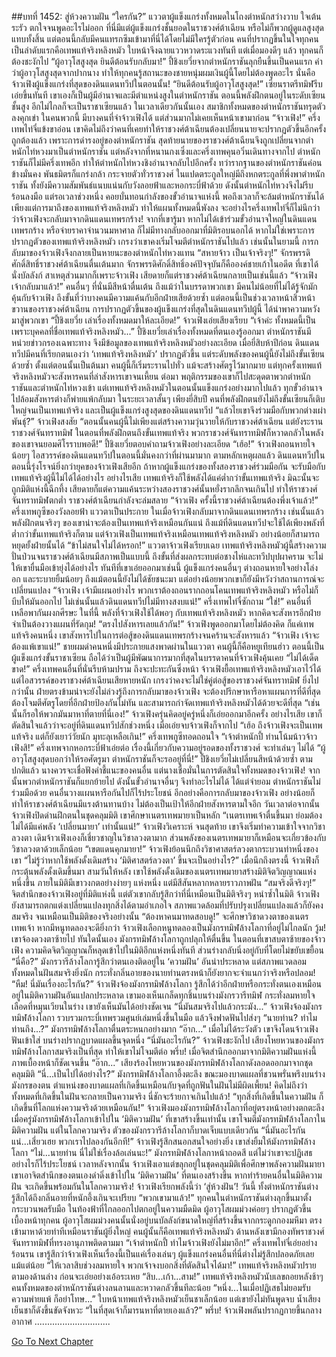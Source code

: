 ##บทที่ 1452: สู่ห้วงความฝัน
“ใครกัน?”
แววตาผู้แข็งแกร่งทั้งหมดในโถงตำหนักสว่างวาบ ใจเต้นระรัว ตกใจจนพูดอะไรไม่ออก
ที่นี่มีแต่ผู้แข็งแกร่งชั้นยอดในราชวงศ์ต้าเฉียน หรือไม่ก็พวกผู้ดูแลสูงสุดแทบทั้งสิ้น
แต่ตอนนี้กลับมีคนแทรกซึมเข้ามาที่นี่ได้โดยไม่มีใครรู้ตัวก่อน
คนที่ปรากฏขึ้นในใจทุกคนเป็นลำดับแรกคือเทพแท้จริงหลิงหมัว ใบหน้าจึงฉายแววหวาดระแวงทันที
แต่เมื่อมองดีๆ แล้ว ทุกคนก็ต้องชะงักไป
“ผู้อาวุโสสูงสุด ยินดีต้อนรับกลับมา!”
ปี้ชิงเยวี่ยจากตำหนักราชันลุกยืนขึ้นเป็นคนแรก
คำว่าผู้อาวุโสสูงสุดจากปากนาง ทำให้ทุกคนรู้สถานะของชายหนุ่มผมเงินผู้นี้โดยไม่ต้องพูดอะไร นั่นคือจ้าวเฟิงผู้แข็งแกร่งที่สุดของดินแดนทวีปในตอนนั้น!
“ยินดีต้อนรับผู้อาวุโสสูงสุด!”
เซียนราตรีทมิฬรีบเอ่ยขึ้นทันที
เขาเองก็เป็นผู้มีอำนาจและมีตำแหน่งสูงในตำหนักราชัน ตอนนี้พลังฝึกตนอยู่ในระดับเซียนชั้นสูง อีกไม่ไกลก็จะเป็นราชาเซียนแล้ว
ในเวลาเดียวกันนั้นเอง สมาชิกทั้งหมดของตำหนักราชันทรุดตัวลงคุกเข่า
ในคนพวกนี้ มีบางคนที่จำจ้าวเฟิงได้ แต่ส่วนมากไม่เคยเห็นหน้าเขามาก่อน
“จ้าวเฟิง!”
ครึ่งเทพไท่จี๋แข้งขาอ่อน
เขาคิดไม่ถึงว่าคนที่เคยทำให้ราชวงศ์ต้าเฉียนต้องเปลี่ยนนายจะปรากฏตัวขึ้นอีกครั้ง
ถูกต้องแล้ว เพราะการดำรงอยู่ของตำหนักราชัน สุดท้ายนายของราชวงศ์ต้าเฉียนจึงถูกเปลี่ยนจากตำหนักไท่หวงมาเป็นตำหนักราชัน
แต่หลังจากที่หนานกงเซิ่งและครึ่งเทพคุนอวิ๋นเดินทางจากไป ตำหนักราชันก็ไม่มีครึ่งเทพอีก ทำให้ตำหนักไท่หวงชิงอำนาจกลับไปอีกครั้ง
ทว่ารากฐานของตำหนักราชันค่อนข้างมั่นคง พันธมิตรก็แกร่งกล้า กระจายตัวทั่วราชวงศ์ ในแปดตระกูลใหญ่มีถึงหกตระกูลที่พึ่งพาตำหนักราชัน ทั้งยังมีความสัมพันธ์แนบแน่นกับวังลอยฟ้าและหอกระบี่ฟ้าด้วย
ดังนั้นตำหนักไท่หวงจึงไม่รีบร้อนลงมือ แต่รอเวลาช่วงหนึ่ง คอยบั่นทอนกำลังของขั้วอำนาจแห่งนี้ พอถึงเวลาก็จะล้มตำหนักราชันได้
เพียงแต่การมาถึงของเทพแท้จริงหลิงหมัว ทำให้แผนทั้งหมดนี้พังลง
จะอย่างไรครึ่งเทพไท่จี๋ก็ไม่นึกว่าว่าจ้าวเฟิงจะกลับมาจากดินแดนเทพรกร้าง!
จากที่เขารู้มา หากไม่ได้เข้าร่วมขั้วอำนาจใหญ่ในดินแดนเทพรกร้าง หรือจ่ายราคาจำนวนมหาศาล ก็ไม่มีทางกลับออกมาที่มิติรอบนอกได้
หากไม่ใช่เพราะการปรากฏตัวของเทพแท้จริงหลิงหมัว เกรงว่าเขาคงเริ่มโจมตีตำหนักราชันไปแล้ว
เช่นนั้นในยามนี้ การกลับมาของจ้าวเฟิงจึงกลายเป็นหายนะของตำหนักไท่หวงแทน
“สหายจ้าว เป็นเจ้าจริงๆ!”
จักรพรรดิศักดิ์สิทธิ์ราชวงศ์ต้าเฉียนตื่นเต้นมาก
จักรพรรดิศักดิ์สิทธิ์องค์ปัจจุบันก็คือองค์ชายเก้าในอดีต
ที่เขาได้นั่งบัลลังก์ สาเหตุส่วนมากก็เพราะจ้าวเฟิง
เสียดายก็แต่ราชวงศ์ต้าเฉียนกลายเป็นเช่นนี้แล้ว
“จ้าวเฟิง เจ้ากลับมาแล้ว!”
คนอื่นๆ ที่นั่นมีสีหน้าตื่นเต้น
ถึงแม้ว่าในบรรดาพวกเขา มีคนไม่น้อยที่ไม่ได้รู้จักมักคุ้นกับจ้าวเฟิง ถึงขั้นที่ว่าบางคนมีความแค้นกับอีกฝ่ายเสียด้วยซ้ำ
แต่ตอนนี้เป็นช่วงเวลาหน้าสิ่วหน้าขวานของราชวงศ์ต้าเฉียน
การปรากฏตัวขึ้นของผู้แข็งแกร่งที่สุดในดินแดนทวีปผู้นี้ ได้นำพาความหวังมาสู่พวกเขา
“ปี้ชิงเยวี่ย เล่าเรื่องทั้งหมดมาให้ละเอียด!”
จ้าวเฟิงเอ่ยเสียงเรียบ
“เจ้าค่ะ ทั้งหมดนี้เป็นเพราะบุคคลที่ชื่อเทพแท้จริงหลิงหมัว...”
ปี้ชิงเยวี่ยเล่าเรื่องทั้งหมดที่ตนเองรู้ออกมา
ตำหนักราชันมีหน่วยข่าวกรองเฉพาะทาง จึงมีข้อมูลของเทพแท้จริงหลิงหมัวอย่างละเอียด
เมื่อยี่สิบห้าปีก่อน ดินแดนทวีปมีคนที่เรียกตนเองว่า ‘เทพแท้จริงหลิงหมัว’ ปรากฏตัวขึ้น แต่ระดับพลังของคนผู้นี้ยังไม่ถึงขั้นเซียนด้วยซ้ำ
ตั้งแต่ตอนนั้นเป็นต้นมา คนผู้นี้ก็เริ่มระรานไปทั่ว แม้จะสร้างศัตรูไว้มากมาย แต่ทุกครั้งเทพแท้จริงหลิงหมัวจะสังหารคนที่ล่าสังหารเขาจนเหี้ยน
ต่อมา พฤติกรรมของเขาก็ไปสะดุดตาพวกตำหนักราชันและตำหนักไท่หวงเข้า
แต่เทพแท้จริงหลิงหมัวในตอนนั้นแข็งแกร่งอย่างมากไปแล้ว ทุกขั้วอำนาจไปล้อมสังหารต่างก็พ่ายแพ้กลับมา
ในระยะเวลาสั้นๆ เพียงยี่สิบปี คนที่พลังฝึกตนยังไม่ถึงขั้นเซียนก็เติบใหญ่จนเป็นเทพแท้จริง และเป็นผู้แข็งแกร่งสูงสุดของดินแดนทวีป
“แล้วไยเขาจึงร่วมมือกับพวกต่างเผ่าพันธุ์?”
จ้าวเฟิงสงสัย
“ตอนนั้นคนผู้นี้ไม่เพียงแต่สร้างความวุ่นวายให้กับราชวงศ์ต้าเฉียน แต่ยังระรานราชวงศ์จันทราทมิฬ ในตอนที่พลังฝึกตนถึงขั้นเทพแท้จริง พวกราชวงศ์จันทราทมิฬก็หวาดกลัวในพลังของเขาจนยอมศิโรราบพอดี!”
ปี้ชิงเยวี่ยตอบคำถามจ้าวเฟิงอย่างละเอียด
“เฮ้อ!”
จ้าวเฟิงถอนหายใจน้อยๆ
ไอสวรรค์ของดินแดนทวีปในตอนนี้มั่นคงกว่าที่ผ่านมามาก
ตามหลักเหตุผลแล้ว ดินแดนทวีปในตอนนี้รุ่งโรจน์ยิ่งกว่ายุคของจ้าวเฟิงเสียอีก
ถ้าหากผู้แข็งแกร่งของทั้งสองราชวงศ์ร่วมมือกัน จะรับมือกับเทพแท้จริงผู้นี้ไม่ได้ได้อย่างไร
อย่างไรเสีย เทพแท้จริงก็ใช้พลังได้แค่ต่ำกว่าขั้นเทพแท้จริง มิฉะนั้นจะถูกมิติแห่งนี้ฉีกทึ้ง
เสียดายก็แต่ความแค้นระหว่างสองราชวงศ์นั้นหยั่งรากลึกจนเกินไป
ทำให้ราชวงศ์จันทราทมิฬตกต่ำ ราชวงศ์ต้าเฉียนกำลังจะล่มสลาย
“จ้าวเฟิง ครั้งนี้ราชวงศ์ต้าเฉียนต้องพึ่งเจ้าแล้ว!”
ครึ่งเทพกูซีของวังลอยฟ้า แววตาเป็นประกาย
ในเมื่อจ้าวเฟิงกลับมาจากดินแดนเทพรกร้าง เช่นนั้นแล้วพลังฝึกตนจริงๆ ของเขาน่าจะต้องเป็นเทพแท้จริงเหมือนกันแน่
ถึงแม้ที่ดินแดนทวีปจะใช้ได้เพียงพลังที่ต่ำกว่าขั้นเทพแท้จริงก็ตาม
แต่จ้าวเฟิงเป็นเทพแท้จริงเหมือนเทพแท้จริงหลิงหมัว อย่างน้อยก็สามารถหยุดยั้งฝ่ายนั้นได้
“ข้าไม่สนใจไม่ได้หรอก!”
แววตาจ้าวเฟิงเรียบเฉย
เทพแท้จริงหลิงหมัวผู้นี้สร้างความปั่นป่วนจนราชวงศ์ต้าเฉียนมีสภาพเป็นแบบนี้ ถึงขั้นที่ส่งผลกระทบต่อชางไห่และทวีปบุปผาคราม จะไม่ให้เขายื่นมือเข้ายุ่งได้อย่างไร
ทันทีที่เขาเอ่ยออกมาเช่นนี้ ผู้แข็งแกร่งคนอื่นๆ ต่างถอนหายใจอย่างโล่งอก และระบายยิ้มน้อยๆ
ถึงแม้ตอนนี้ยังไม่ได้ชัยชนะมา แต่อย่างน้อยพวกเขาก็ยังมีหวังว่าสถานการณ์จะเปลี่ยนแปลง
“จ้าวเฟิง เจ้ามีแผนอย่างไร พวกเราต้องถอนรากถอนโคนเทพแท้จริงหลิงหมัว หรือไม่ก็บีบให้มันออกไป ไม่เช่นนั้นแล้วดินแดนทวีปไม่มีทางสงบแน่!”
ครึ่งเทพไท่จี๋ซักถาม
“ใช่!”
คนอื่นที่เหลือพากันผงกศีรษะ
ในที่นี้ พลังที่จ้าวเฟิงใช้ได้พอๆ กับเทพแท้จริงหลิงหมัว หากคิดจะสังหารอีกฝ่าย จำเป็นต้องวางแผนที่รัดกุม!
“ตรงไปสังหารเลยแล้วกัน!”
จ้าวเฟิงพูดออกมาโดยไม่ต้องคิด
ก็แค่เทพแท้จริงคนหนึ่ง เขาสังหารไปในการต่อสู้ของดินแดนเทพรกร้างจนคร้านจะสังหารแล้ว
“จ้าวเฟิง เจ้าจะต้องแพ้เขาแน่!”
ชายผมดำคนหนึ่งมีประกายแสงพาดผ่านในแววตา
คนผู้นี้ก็คือหยูเทียนฮ่าว ตอนนี้เป็นผู้แข็งแกร่งขั้นราชาเซียน ถือได้ว่าเป็นผู้มีพัฒนาการมากที่สุดในบรรดาคนที่จ้าวเฟิงคุ้นเคย
“ไม่ได้เด็ดขาด!”
ครึ่งเทพคนอื่นที่นั่นรีบห้ามปราม
ถึงจะปะทะกันซึ่งหน้า จ้าวเฟิงยื้อเทพแท้จริงหลิงหมัวเอาไว้ได้ แต่ไอสวรรค์ของราชวงศ์ต้าเฉียนเสียหายหนัก เกรงว่าคงจะไม่ใช่คู่ต่อสู้ของราชวงศ์จันทราทมิฬ
ยิ่งไปกว่านั้น ฝ่ายตรงข้ามน่าจะยังไม่ล่วงรู้ถึงการกลับมาของจ้าวเฟิง
จะต้องปรึกษาหารือหาแผนการที่ดีที่สุด ต้องโจมตีศัตรูโดยที่อีกฝ่ายป้องกันไม่ทัน และสามารถกำจัดเทพแท้จริงหลิงหมัวได้ด้วยจะดีที่สุด
“เช่นนั้นก็รอให้พวกมันมาหาที่ตายที่นี่เอง!”
จ้าวเฟิงครุ่นคิดอยู่ครู่หนึ่งก็เอ่ยออกมาอีกครั้ง
อย่างไรเสีย เขาก็ตัดสินใจแล้วว่าจะอยู่ที่ดินแดนทวีปสักช่วงหนึ่ง
เมื่อเอ่ยจบจ้าวเฟิงก็จากไป
“เฮ้อ ถึงจ้าวเฟิงจะเป็นเทพแท้จริง แต่ก็ยังเยาว์วัยนัก มุทะลุเหลือเกิน!”
ครึ่งเทพกูซีทอดถอนใจ
“เจ้าตำหนักปี้ ท่านโน้มน้าวจ้าวเฟิงสิ!”
ครึ่งเทพจากหอกระบี่ฟ้าเอ่ยต่อ
เรื่องนี้เกี่ยวกับความอยู่รอดของทั้งราชวงศ์ จะทำเล่นๆ ไม่ได้
“ผู้อาวุโสสูงสุดบอกว่าให้รอศัตรูมา ตำหนักราชันก็จะรออยู่ที่นี่!”
ปี้ชิงเยวี่ยไม่เปลี่ยนสีหน้าด้วยซ้ำ
ตามปกติแล้ว นางควรจะเชื่อฟังคำชี้แนะของคนอื่น
แต่นางเชื่อมั่นในการตัดสินใจทั้งหมดของจ้าวเฟิง!
จากนั้นพวกตำหนักราชันก็แยกย้ายไป
ดังนั้นขั้วอำนาจอื่นๆ จึงทำอะไรไม่ได้ ได้แต่จำยอม
ตำหนักราชันไม่ร่วมมือด้วย คนอื่นวางแผนหารือกันไปก็ไร้ประโยชน์
อีกอย่างคือการกลับมาของจ้าวเฟิง อย่างน้อยก็ทำให้ราชวงศ์ต้าเฉียนมีแรงต้านทานบ้าง ไม่ต้องเป็นเป้าให้อีกฝ่ายสังหารตามใจอีก
วันเวลาต่อจากนั้น จ้าวเฟิงปิดด่านฝึกตนในชุดคลุมมิติ
เขาศึกษาเนตรเทพมายาเป็นหลัก
“เนตรเทพเจ้าตื่นขึ้นมา ย่อมต้องไม่ได้มีแค่พลัง ‘เปลี่ยนมายา’ เท่านั้นแน่!”
จ้าวเฟิงวิเคราะห์
จนสุดท้าย เขาจึงเริ่มทำความเข้าใจจากวิชาลวงตา
เดิมจ้าวเฟิงเองก็เชี่ยวชาญในวิชาลวงตามาก
ส่วนพลังของเนตรเทพมายาก็เหมือนจะเกี่ยวข้องกับวิชาลวงตาด้วยเล็กน้อย
“เขตแดนคุกมายา!”
จ้าวเฟิงย้อนนึกถึงวิชาศาสตร์ลวงตากระบวนท่าหนึ่งของเขา
“ไม่รู้ว่าหากใช้พลังดั้งเดิมสร้าง ‘มิติศาสตร์ลวงตา’ ขึ้นจะเป็นอย่างไร?”
เมื่อนึกถึงตรงนี้ จ้าวเฟิงก็กระตุ้นพลังดั้งเดิมขึ้นมา
สามวันให้หลัง
เขาใช้พลังดั้งเดิมของเนตรเทพมายาสร้างมิติจิตวิญญาณแห่งหนึ่งขึ้น
ภายในมิติมีเขาวงกตอย่างง่ายๆ แห่งหนึ่ง แต่มีสีสันหลากหลายราวภาพฝัน
“สมจริงดีจริงๆ!”
จิตสำนึกของจ้าวเฟิงอยู่ที่มิติแห่งนี้ แต่ตัวเขากลับรู้สึกว่าที่นี่เหมือนเป็นมิติจริงๆ
หนำซ้ำในมิติ จ้าวเฟิงยังสามารถตกแต่งเปลี่ยนแปลงทุกสิ่งได้ตามอำเภอใจ
สภาพแวดล้อมที่ปรับปรุงเปลี่ยนแปลงแล้วก็ยังคงสมจริง จนเหมือนเป็นมิติของจริงอย่างนั้น
“ต้องหาคนมาทดสอบดู!”
จะศึกษาวิชาดวงตาของเนตรเทพเจ้า หากมีหนูทดลองจะดียิ่งกว่า
จ้าวเฟิงเลือกหนูทดลองเป็นมังกรทมิฬล้างโลกาที่อยู่ไม่ไกลนัก
วู้ม!
เขาจ้องดวงตาซ้ายไป
ทันใดนั้นเอง มังกรทมิฬล้างโลกาถูกปลุกให้ตื่นขึ้น ในตอนที่เขาสบตาซ้ายของจ้าวเฟิง ความคิดจิตวิญญาณก็หลุดเข้าไปในมิติอีกแห่งหนึ่งทันที
ส่วนร่างกลับนิ่งอยู่กับที่โดยไม่ขยับเขยื้อน
“นี่คือ?”
มังกรวารีล้างโลการู้สึกว่าตนเองติดอยู่ใน ‘ความฝัน’ อันน่าประหลาด แต่สภาพแวดลอมทั้งหมดในฝันสมจริงยิ่งนัก
กระทั่งกลิ่นอายของนายท่านตรงหน้าก็ยังยากจะจำแนกว่าจริงหรือปลอม!
“หืม! นี่มันเรื่องอะไรกัน?”
จ้าวเฟิงจ้องมังกรทมิฬล้างโลกา รู้สึกได้ว่าอีกฝ่ายหรือกระทั่งตนเองเหมือนอยู่ในมิติความฝันอันแปลกประหลาด
เขามองเห็นเกล็ดทุกชิ้นบนร่างมังกรวารีทมิฬ กระทั่งลมหายใจ เลือดที่หมุนเวียนในร่าง เขายังเห็นมันได้อย่างชัดเจน
“นี่มันสมจริงไปแล้วกระมัง...”
จ้าวเฟิงจ้องมังกรทมิฬล้างโลกา รวบรวมกระบี่เทพรวมศูนย์เล่มหนึ่งขึ้นในมือ แล้วจึงฟาดฟันไปส่งๆ
“นายท่าน? ทำไมท่านถึง...?”
มังกรทมิฬล้างโลกาตื่นตระหนกอย่างมาก
“อ๊าก...”
เมื่อไม่ได้ระวังตัว เขาจึงโดนจ้าวเฟิงฟันเข้าใส่ บนร่างปรากฏบาดแผลขึ้นจุดหนึ่ง
“นี่มันอะไรกัน?”
จ้าวเฟิงชะงักไป เสียงโหยหวนของมังกรทมิฬล้างโลกาสมจริงเป็นที่สุด ทำให้เขาไม่โจมตีต่อ
พรึ่บ!
เมื่อจิตสำนึกออกมาจากมิติความฝันแห่งนี้ ภาพเบื้องหน้าก็ชัดเจนขึ้น
“อ๊าก...”
เสียงร้องโหยหวนของมังกรทมิฬล้างโลกาดังลอดออกมาจากชุดคลุมมิติ
“นี่...เป็นไปได้อย่างไร?”
มังกรทมิฬล้างโลกาอึ้งตะลึง ขณะมองบาดแผลที่ชวนพรั่นพรึงบนร่างมังกรของตน ตำแหน่งของบาดแผลที่เกิดขึ้นเหมือนกับจุดที่ถูกฟันในฝันไม่มีผิดเพี้ยน!
คิดไม่ถึงว่าทั้งหมดที่เกิดขึ้นในฝันจะกลายเป็นความจริง
นี่ชักจะร้ายกาจเกินไปแล้ว!
“ทุกสิ่งที่เกิดขึ้นในความฝัน ก็เกิดขึ้นที่โลกแห่งความจริงด้วยเหมือนกัน!”
จ้าวเฟิงมองมังกรทมิฬล้างโลกาที่อยู่ตรงหน้าอย่างตกตะลึง
เมื่อครู่มังกรทมิฬล้างโลกาเข้าไปใน ‘มิติความฝัน’ ที่เขาสร้างขึ้นเท่านั้น
เขาโจมตีมังกรทมิฬล้างโลกาในมิติความฝัน แต่ในโลกความจริง ตัวของมังกรวารีล้างโลกาก็บาดเจ็บแบบเดียวกัน
“นี่มันอะไรกันแน่...เสี่ยวเฮย พวกเราไปลองกันอีกที!”
จ้าวเฟิงรู้สึกสนอกสนใจอย่างยิ่ง เขาส่งยิ้มให้มังกรทมิฬล้างโลกา
“ไม่...นายท่าน นี่ไม่ใช่เรื่องล้อเล่นนะ!”
มังกรทมิฬล้างโลกาหน้าถอดสี
แต่ไม่ว่าเขาจะปฏิเสธอย่างไรก็ไร้ประโยชน์
เวลาหลังจากนั้น จ้าวเฟิงเอาแต่ขลุกอยู่ในชุดคลุมมิติเพื่อศึกษาพลังความฝันมายา
เขาเอาจิตสำนึกของตนเองดำดิ่งเข้าไปใน ‘มิติความฝัน’ ที่ตนเองสร้างขึ้น
หากทำร้ายคนอื่นในมิติความฝัน จะเกิดขึ้นพร้อมกันในโลกความจริง!
จ้าวเฟิงเรียกพลังนี้ว่า ‘สู่ห้วงฝัน’!
วันนี้
ทั้งตำหนักราชันต่างรู้สึกได้ถึงกลิ่นอายที่หนักอึ้งเกินจะเปรียบ
“พวกเขามาแล้ว!”
ทุกคนในตำหนักราชันต่างลุกขึ้นมาตั้งกระบวนพลรับมือ
ในท้องฟ้าที่ไกลออกไปตกอยู่ในความมืดมิด
ผู้อาวุโสผมม่วงค่อยๆ ปรากฏตัวขึ้นเบื้องหน้าทุกคน
ผู้อาวุโสผมม่วงคนนั้นนั่งอยู่บนบัลลังก์ขนาดใหญ่ที่สร้างขึ้นจากกระดูกกองมหึมา ตรงเข้ามาหาด้วยท่าทีเหมือนราชันผู้ยิ่งใหญ่
คนผู้นั้นก็คือเทพแท้จริงหลิงหมัว
ด้านหลังเขามีกองทัพราชวงศ์จันทราทมิฬที่ทรงอานุภาพติดตามมา
“เจ้าตำหนักปี้ ทำไมจ้าวเฟิงยังไม่มาอีก!”
ครึ่งเทพไท่จี๋เอ่ยอย่างร้อนรน เขารู้สึกว่าจ้าวเฟิงเห็นเรื่องนี้เป็นแค่เรื่องเล่นๆ
ผู้แข็งแกร่งคนอื่นที่นี่ต่างไม่รู้สึกปลอดภัยเลยแม้แต่น้อย
“ให้เวลาสิบช่วงลมหายใจ พวกเจ้าจงบอกสิ่งที่ตัดสินใจได้มา!”
เทพแท้จริงหลิงหมัวปรายตามองด้านล่าง ก่อนจะเอ่ยอย่างเอ้อระเหย
“สิบ...เก้า...สาม!”
เทพแท้จริงหลิงหมัวนับเลขถอยหลังช้าๆ
คนทั้งหมดของตำหนักราชันต่างลนลานและหวาดกลัวขึ้นทีละน้อย
“หนึ่ง...ในเมื่อปฏิเสธไม่ยอมรับความพ่ายแพ้ ก็อย่าโทษ...”
ใบหน้าเทพแท้จริงหลิงหมัวเย็นชาเล็กน้อย
แต่เขายังไม่ทันพูดจบ น้ำเสียงเย็นชาก็ดังขึ้นขัดจังหวะ “ในที่สุดเจ้าก็มารนหาที่ตายเองแล้ว?”
พรึ่บ!
จ้าวเฟิงพลันปรากฏกายขึ้นกลางอากาศ
..............................


[Go To Next Chapter]( ./309.md)